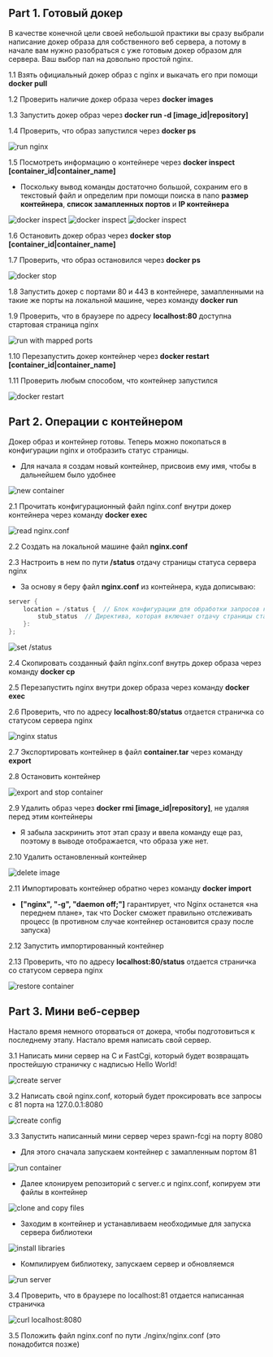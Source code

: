 ## Part 1. Готовый докер

В качестве конечной цели своей небольшой практики вы сразу выбрали написание докер образа для собственного веб сервера, а потому в начале вам нужно разобраться с уже готовым докер образом для сервера.
Ваш выбор пал на довольно простой nginx.

1.1 Взять официальный докер образ с nginx и выкачать его при помощи **docker pull**

1.2 Проверить наличие докер образа через **docker images**

1.3 Запустить докер образ через **docker run -d [image_id|repository]**

1.4 Проверить, что образ запустился через **docker ps**

![run nginx](./images/1.1.jpg)

1.5 Посмотреть информацию о контейнере через **docker inspect [container_id|container_name]**

- Поскольку вывод команды достаточно большой, сохраним его в текстовый файл и определим при помощи поиска в nano
  **размер контейнера**, **список замапленных портов** и **IP контейнера**

![docker inspect](./images/1.2.jpg)
![docker inspect](./images/1.3.jpg)
![docker inspect](./images/1.4.jpg)

1.6 Остановить докер образ через **docker stop [container_id|container_name]**

1.7 Проверить, что образ остановился через **docker ps**

![docker stop](./images/1.5.jpg)

1.8 Запустить докер с портами 80 и 443 в контейнере, замапленными на такие же порты на локальной машине, через команду **docker run**

1.9 Проверить, что в браузере по адресу **localhost:80** доступна стартовая страница nginx

![run with mapped ports](./images/1.6.jpg)

1.10 Перезапустить докер контейнер через **docker restart [container_id|container_name]**

1.11 Проверить любым способом, что контейнер запустился

![docker restart](./images/1.7.jpg)


## Part 2. Операции с контейнером

Докер образ и контейнер готовы. Теперь можно покопаться в конфигурации nginx и отобразить статус страницы.

- Для начала я создам новый контейнер, присвоив ему имя, чтобы в дальнейшем было удобнее

![new container](./images/2.0.jpg)

2.1 Прочитать конфигурационный файл nginx.conf внутри докер контейнера через команду **docker exec**

![read nginx.conf](./images/2.1.jpg)

2.2 Создать на локальной машине файл **nginx.conf**

2.3 Настроить в нем по пути **/status** отдачу страницы статуса сервера nginx

- За основу я беру файл **nginx.conf** из контейнера, куда дописываю: 

```c
server {
    location = /status {  // Блок конфигурации для обработки запросов к пути /status. Внутри этого блока определены настройки для обработки таких запросов.
        stub_status  // Директива, которая включает отдачу страницы статуса сервера Nginx. Так при обращении к пути /status, Nginx будет отдавать страницу со статистикой и текущим состоянием сервера.
    }:
};
```

![set /status](./images/2.2.jpg)

2.4 Скопировать созданный файл nginx.conf внутрь докер образа через команду **docker cp**

2.5 Перезапустить nginx внутри докер образа через команду **docker exec**

2.6 Проверить, что по адресу **localhost:80/status** отдается страничка со статусом сервера nginx

![nginx status](./images/2.3.jpg)

2.7 Экспортировать контейнер в файл **container.tar** через команду **export**

2.8 Остановить контейнер

  ![export and stop container](./images/2.4.jpg)

2.9 Удалить образ через **docker rmi [image_id|repository]**, не удаляя перед этим контейнеры

- Я забыла заскринить этот этап сразу и ввела команду еще раз, поэтому в выводе отображается, что образа уже нет.

2.10 Удалить остановленный контейнер

  ![delete image](./images/2.5.jpg)

2.11 Импортировать контейнер обратно через команду **docker import**

- **["nginx", "-g", "daemon off;"]** гарантирует, что Nginx останется «на переднем плане», так что Docker сможет правильно отслеживать процесс (в противном случае контейнер остановится сразу после запуска)

2.12 Запустить импортированный контейнер

2.13 Проверить, что по адресу **localhost:80/status** отдается страничка со статусом сервера nginx

![restore container](./images/2.6.jpg)


## Part 3. Мини веб-сервер

Настало время немного оторваться от докера, чтобы подготовиться к последнему этапу. Настало время написать свой сервер.

3.1 Написать мини сервер на C и FastCgi, который будет возвращать простейшую страничку с надписью Hello World!

![create server](./images/3.1.jpg)

3.2 Написать свой nginx.conf, который будет проксировать все запросы с 81 порта на 127.0.0.1:8080

![create config](./images/3.2.jpg)

3.3 Запустить написанный мини сервер через spawn-fcgi на порту 8080

- Для этого сначала запускаем контейнер с замапленным портом 81

![run container](./images/3.3.jpg)

- Далее клонируем репозиторий с server.c и nginx.conf, копируем эти файлы в контейнер

![clone and copy files](./images/3.4.jpg)

- Заходим в контейнер и устанавливаем необходимые для запуска сервера библиотеки

![install libraries](./images/3.5.jpg)

- Компилируем библиотеку, запускаем сервер и обновляемся

![run server](./images/3.6.jpg)

3.4 Проверить, что в браузере по localhost:81 отдается написанная страничка

![curl localhost:8080](./images/3.6.jpg)

3.5 Положить файл nginx.conf по пути ./nginx/nginx.conf (это понадобится позже)